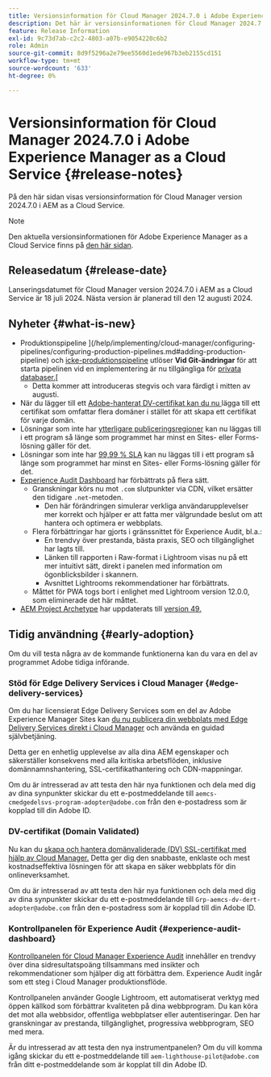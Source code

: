 ```yaml
---
title: Versionsinformation för Cloud Manager 2024.7.0 i Adobe Experience Manager as a Cloud Service
description: Det här är versionsinformationen för Cloud Manager 2024.7.0 i AEM as a Cloud Service.
feature: Release Information
exl-id: 9c73d7ab-c2c2-4803-a07b-e9054220c6b2
role: Admin
source-git-commit: 8d9f5296a2e79ee5560d1ede967b3eb2155cd151
workflow-type: tm+mt
source-wordcount: '633'
ht-degree: 0%

---
```



# Versionsinformation för Cloud Manager 2024.7.0 i Adobe Experience Manager as a Cloud Service {#release-notes}

På den här sidan visas versionsinformation för Cloud Manager version 2024.7.0 i AEM as a Cloud Service.

>[!NOTE]
>
>Den aktuella versionsinformationen för Adobe Experience Manager as a Cloud Service finns på [den här sidan](/help/release-notes/release-notes-cloud/release-notes-current.md).

## Releasedatum {#release-date}

Lanseringsdatumet för Cloud Manager version 2024.7.0 i AEM as a Cloud Service är 18 juli 2024. Nästa version är planerad till den 12 augusti 2024.

## Nyheter {#what-is-new}

* Produktionspipeline ](/help/implementing/cloud-manager/configuring-pipelines/configuring-production-pipelines.md#adding-production-pipeline) och [icke-produktionspipeline](/help/implementing/cloud-manager/configuring-pipelines/configuring-non-production-pipelines.md#adding-non-production-pipeline) utlöser **Vid Git-ändringar** för att starta pipelinen vid en implementering är nu tillgängliga för [privata databaser.](/help/implementing/cloud-manager/managing-code/private-repositories.md)[
   * Detta kommer att introduceras stegvis och vara färdigt i mitten av augusti.
* När du lägger till ett [Adobe-hanterat DV-certifikat kan du nu ](/help/implementing/cloud-manager/managing-ssl-certifications/domain-validated-certificates.md) lägga till ett certifikat som omfattar flera domäner i stället för att skapa ett certifikat för varje domän.
* Lösningar som inte har [ytterligare publiceringsregioner](/help/operations/additional-publish-regions.md) kan nu läggas till i ett program så länge som programmet har minst en Sites- eller Forms-lösning gäller för det.
* Lösningar som inte har [99,99 % SLA](/help/implementing/cloud-manager/getting-access-to-aem-in-cloud/creating-production-programs.md#sla) kan nu läggas till i ett program så länge som programmet har minst en Sites- eller Forms-lösning gäller för det.
* [Experience Audit Dashboard](/help/implementing/cloud-manager/experience-audit-dashboard.md) har förbättrats på flera sätt.
   * Granskningar körs nu mot `.com` slutpunkter via CDN, vilket ersätter den tidigare `.net`-metoden.
      * Den här förändringen simulerar verkliga användarupplevelser mer korrekt och hjälper er att fatta mer välgrundade beslut om att hantera och optimera er webbplats.
   * Flera förbättringar har gjorts i gränssnittet för Experience Audit, bl.a.:
      * En trendvy över prestanda, bästa praxis, SEO och tillgänglighet har lagts till.
      * Länken till rapporten i Raw-format i Lightroom visas nu på ett mer intuitivt sätt, direkt i panelen med information om ögonblicksbilder i skannern.
      * Avsnittet Lightrooms rekommendationer har förbättrats.
   * Måttet för PWA togs bort i enlighet med Lightroom version 12.0.0, som eliminerade det här måttet.
* [AEM Project Archetype](https://experienceleague.adobe.com/docs/experience-manager-core-components/using/developing/archetype/overview.html) har uppdaterats till [version 49.](https://github.com/adobe/aem-project-archetype/tree/aem-project-archetype-49)

## Tidig användning {#early-adoption}

Om du vill testa några av de kommande funktionerna kan du vara en del av programmet Adobe tidiga införande.

### Stöd för Edge Delivery Services i Cloud Manager {#edge-delivery-services}

Om du har licensierat Edge Delivery Services som en del av Adobe Experience Manager Sites kan [du nu publicera din webbplats med Edge Delivery Services direkt i Cloud Manager](/help/implementing/cloud-manager/edge-delivery-services.md) och använda en guidad självbetjäning.

Detta ger en enhetlig upplevelse av alla dina AEM egenskaper och säkerställer konsekvens med alla kritiska arbetsflöden, inklusive domännamnshantering, SSL-certifikathantering och CDN-mappningar.

Om du är intresserad av att testa den här nya funktionen och dela med dig av dina synpunkter skickar du ett e-postmeddelande till `aemcs-cmedgedelsvs-program-adopter@adobe.com` från den e-postadress som är kopplad till din Adobe ID.

### DV-certifikat (Domain Validated)

Nu kan du [skapa och hantera domänvaliderade (DV) SSL-certifikat med hjälp av Cloud Manager.](/help/implementing/cloud-manager/managing-ssl-certifications/domain-validated-certificates.md) Detta ger dig den snabbaste, enklaste och mest kostnadseffektiva lösningen för att skapa en säker webbplats för din onlineverksamhet.

Om du är intresserad av att testa den här nya funktionen och dela med dig av dina synpunkter skickar du ett e-postmeddelande till `Grp-aemcs-dv-dert-adopter@adobe.com` från den e-postadress som är kopplad till din Adobe ID.

### Kontrollpanelen för Experience Audit {#experience-audit-dashboard}

[Kontrollpanelen för Cloud Manager Experience Audit](/help/implementing/cloud-manager/experience-audit-dashboard.md) innehåller en trendvy över dina sidresultatspoäng tillsammans med insikter och rekommendationer som hjälper dig att förbättra dem. Experience Audit ingår som ett steg i Cloud Manager produktionsflöde.

Kontrollpanelen använder Google Lightroom, ett automatiserat verktyg med öppen källkod som förbättrar kvaliteten på dina webbprogram. Du kan köra det mot alla webbsidor, offentliga webbplatser eller autentiseringar. Den har granskningar av prestanda, tillgänglighet, progressiva webbprogram, SEO med mera.

Är du intresserad av att testa den nya instrumentpanelen? Om du vill komma igång skickar du ett e-postmeddelande till `aem-lighthouse-pilot@adobe.com` från ditt e-postmeddelande som är kopplat till din Adobe ID.
